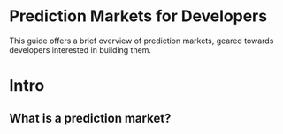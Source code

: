 # Prediction Markets for Developers

This guide offers a brief overview of prediction markets, geared towards developers interested in building them. 

# Intro
## What is a prediction market?